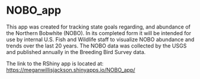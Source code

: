 # NOBO_app

This app was created for tracking state goals regarding, and abundance of the Northern Bobwhite (NOBO). In its completed form it will be intended for use by internal U.S. Fish and Wildlife staff to visualize NOBO abundance and trends over the last 20 years. The NOBO data was collected by the USGS and published annually in the Breeding Bird Survey data.

The link to the RShiny app is located at: https://meganwillisjackson.shinyapps.io/NOBO_app/
